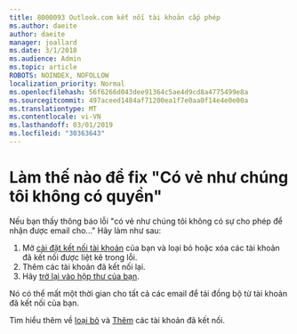 ```yaml
---
title: 8000093 Outlook.com kết nối tài khoản cấp phép
ms.author: daeite
author: daeite
manager: joallard
ms.date: 3/1/2018
ms.audience: Admin
ms.topic: article
ROBOTS: NOINDEX, NOFOLLOW
localization_priority: Normal
ms.openlocfilehash: 56f6266d043dee91364c5ae4d9cd8a4775499e8a
ms.sourcegitcommit: 497aceed1484af71200ea1f7e0aa0f14e4e0e00a
ms.translationtype: MT
ms.contentlocale: vi-VN
ms.lasthandoff: 03/01/2019
ms.locfileid: "30363643"
---
```

# <a name="how-to-fix-it-looks-like-we-dont-have-permission"></a>Làm thế nào để fix "Có vẻ như chúng tôi không có quyền"

Nếu bạn thấy thông báo lỗi "có vẻ như chúng tôi không có sự cho phép để nhận được email cho..." Hãy làm như sau:

1. Mở [cài đặt kết nối tài khoản](https://outlook.live.com/mail/options/mail/accounts) của bạn và loại bỏ hoặc xóa các tài khoản đã kết nối được liệt kê trong lỗi. 
2. Thêm các tài khoản đã kết nối lại.
3. Hãy [trở lại vào hộp thư của bạn](https://outlook.live.com/mail/inbox).

Nó có thể mất một thời gian cho tất cả các email để tái đồng bộ từ tài khoản đã kết nối của bạn.

Tìm hiểu thêm về [loại bỏ](https://support.office.com/article/0b9a6b95-ff1b-46c1-bf60-d6b3b82c5ac8) và [Thêm](https://support.office.com/article/c5224df4-5885-4e79-91ba-523aa743f0ba) các tài khoản đã kết nối.